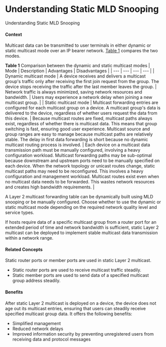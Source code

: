 Understanding Static MLD Snooping
=================================

Understanding Static MLD Snooping

#### Context

Multicast data can be transmitted to user terminals in either dynamic or static multicast mode over an IP bearer network. [Table 1](#EN-US_CONCEPT_0000001321630870__table250121274716) compares the two modes.

**Table 1** Comparison between the dynamic and static multicast modes
| Mode | Description | Advantages | Disadvantages |
| --- | --- | --- | --- |
| Dynamic multicast mode | A device receives and delivers a multicast group's traffic only after receiving the first join request from the group. The device stops receiving the traffic after the last member leaves the group. | Network traffic is always minimized, saving network resources and bandwidth. | Users may experience a network delay when joining a new multicast group. |
| Static multicast mode | Multicast forwarding entries are configured for each multicast group on a device. A multicast group's data is delivered to the device, regardless of whether users request the data from this device. | Because multicast routes are fixed, multicast paths always exist, regardless of whether there is multicast data. This means that group switching is fast, ensuring good user experience.  Multicast source and group ranges are easy to manage because multicast paths are relatively stable.  The delay in first data forwarding is short because no dynamic multicast routing process is involved. | Each device on a multicast data transmission path must be manually configured, involving a heavy configuration workload.  Multicast forwarding paths may be sub-optimal because downstream and upstream ports need to be manually specified on each device.  When the network topology or unicast routes change, static multicast paths may need to be reconfigured. This involves a heavy configuration and management workload.  Multicast routes exist even when no multicast data needs to be forwarded. This wastes network resources and creates high bandwidth requirements. |

A Layer 2 multicast forwarding table can be dynamically built using MLD snooping or be manually configured. Choose whether to use the dynamic or static multicast mode depending on the required network quality level and service types.

If hosts require data of a specific multicast group from a router port for an extended period of time and network bandwidth is sufficient, static Layer 2 multicast can be deployed to implement stable multicast data transmission within a network range.


#### Related Concepts

Static router ports or member ports are used in static Layer 2 multicast.

* Static router ports are used to receive multicast traffic steadily.
* Static member ports are used to send data of a specified multicast group address steadily.

#### Benefits

After static Layer 2 multicast is deployed on a device, the device does not age out its multicast entries, ensuring that users can steadily receive specified multicast group data. It offers the following benefits:

* Simplified management
* Reduced network delays
* Improved information security by preventing unregistered users from receiving data and protocol messages